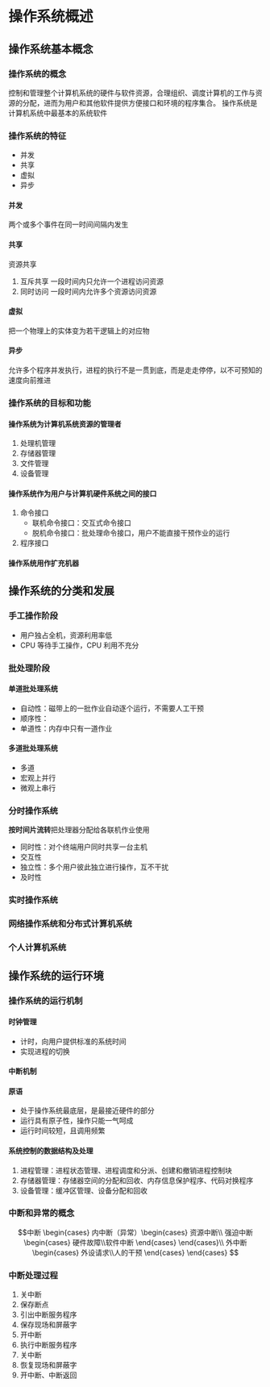 # 操作系统概述

## 操作系统基本概念

### 操作系统的概念

控制和管理整个计算机系统的硬件与软件资源，合理组织、调度计算机的工作与资源的分配，进而为用户和其他软件提供方便接口和环境的程序集合。
操作系统是计算机系统中最基本的系统软件

### 操作系统的特征

+ 并发
+ 共享
+ 虚拟
+ 异步

#### 并发

两个或多个事件在同一时间间隔内发生

#### 共享

资源共享

1. 互斥共享
    一段时间内只允许一个进程访问资源
2. 同时访问
   一段时间内允许多个资源访问资源

#### 虚拟

把一个物理上的实体变为若干逻辑上的对应物

#### 异步

允许多个程序并发执行，进程的执行不是一贯到底，而是走走停停，以不可预知的速度向前推进

### 操作系统的目标和功能

#### 操作系统为计算机系统资源的管理者

1. 处理机管理
2. 存储器管理
3. 文件管理
4. 设备管理

#### 操作系统作为用户与计算机硬件系统之间的接口

1. 命令接口
   + 联机命令接口：交互式命令接口
   + 脱机命令接口：批处理命令接口，用户不能直接干预作业的运行
2. 程序接口

#### 操作系统用作扩充机器

## 操作系统的分类和发展

### 手工操作阶段

+ 用户独占全机，资源利用率低
+ CPU 等待手工操作，CPU 利用不充分

### 批处理阶段

#### 单道批处理系统

+ 自动性：磁带上的一批作业自动逐个运行，不需要人工干预
+ 顺序性：
+ 单道性：内存中只有一道作业

#### 多道批处理系统

+ 多道
+ 宏观上并行
+ 微观上串行

### 分时操作系统

**按时间片流转**把处理器分配给各联机作业使用

+ 同时性：对个终端用户同时共享一台主机
+ 交互性
+ 独立性：多个用户彼此独立进行操作，互不干扰
+ 及时性

### 实时操作系统

### 网络操作系统和分布式计算机系统

### 个人计算机系统

## 操作系统的运行环境

### 操作系统的运行机制

#### 时钟管理

+ 计时，向用户提供标准的系统时间
+ 实现进程的切换

#### 中断机制

#### 原语

+ 处于操作系统最底层，是最接近硬件的部分
+ 运行具有原子性，操作只能一气呵成
+ 运行时间较短，且调用频繁

#### 系统控制的数据结构及处理

1. 进程管理：进程状态管理、进程调度和分派、创建和撤销进程控制块
2. 存储器管理：存储器空间的分配和回收、内存信息保护程序、代码对换程序
3. 设备管理：缓冲区管理、设备分配和回收

### 中断和异常的概念

$$中断
\begin{cases}
    内中断（异常）\begin{cases}
        资源中断\\
        强迫中断\begin{cases}
            硬件故障\\软件中断
        \end{cases}
    \end{cases}\\
    外中断\begin{cases}
        外设请求\\人的干预
    \end{cases}
\end{cases}
$$

### 中断处理过程

1. 关中断
2. 保存断点
3. 引出中断服务程序
4. 保存现场和屏蔽字
5. 开中断
6. 执行中断服务程序
7. 关中断
8. 恢复现场和屏蔽字
9. 开中断、中断返回